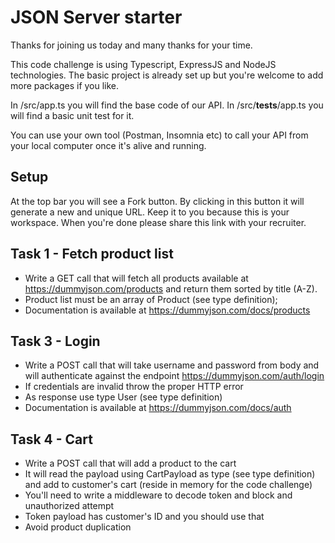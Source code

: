 # JSON Server starter

Thanks for joining us today and many thanks for your time.

This code challenge is using Typescript, ExpressJS and NodeJS technologies. The basic project is already set up but you're welcome to add more packages if you like.

In /src/app.ts you will find the base code of our API. In /src/**tests**/app.ts you will find a basic unit test for it.

You can use your own tool (Postman, Insomnia etc) to call your API from your local computer once it's alive and running.

## Setup

At the top bar you will see a Fork button. By clicking in this button it will generate a new and unique URL. Keep it to you because this is your workspace. When you're done please share this link with your recruiter.

## Task 1 - Fetch product list

- Write a GET call that will fetch all products available at https://dummyjson.com/products and return them sorted by title (A-Z).
- Product list must be an array of Product (see type definition);
- Documentation is available at https://dummyjson.com/docs/products

## Task 3 - Login

- Write a POST call that will take username and password from body and will authenticate against the endpoint https://dummyjson.com/auth/login
- If credentials are invalid throw the proper HTTP error
- As response use type User (see type definition)
- Documentation is available at https://dummyjson.com/docs/auth

## Task 4 - Cart

- Write a POST call that will add a product to the cart
- It will read the payload using CartPayload as type (see type definition) and add to customer's cart (reside in memory for the code challenge)
- You'll need to write a middleware to decode token and block and unauthorized attempt
- Token payload has customer's ID and you should use that
- Avoid product duplication
